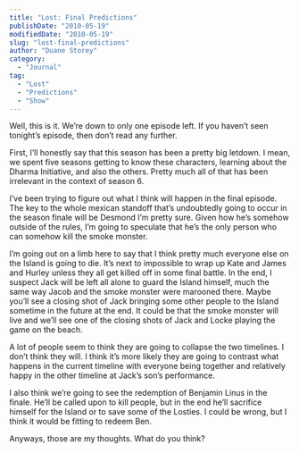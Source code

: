 ```yaml
---
title: "Lost: Final Predictions"
publishDate: "2010-05-19"
modifiedDate: "2010-05-19"
slug: "lost-final-predictions"
author: "Duane Storey"
category:
  - "Journal"
tag:
  - "Lost"
  - "Predictions"
  - "Show"
---
```


Well, this is it. We’re down to only one episode left. If you haven’t seen tonight’s episode, then don’t read any further.

First, I’ll honestly say that this season has been a pretty big letdown. I mean, we spent five seasons getting to know these characters, learning about the Dharma Initiative, and also the others. Pretty much all of that has been irrelevant in the context of season 6.

I’ve been trying to figure out what I think will happen in the final episode. The key to the whole mexican standoff that’s undoubtedly going to occur in the season finale will be Desmond I’m pretty sure. Given how he’s somehow outside of the rules, I’m going to speculate that he’s the only person who can somehow kill the smoke monster.

I’m going out on a limb here to say that I think pretty much everyone else on the Island is going to die. It’s next to impossible to wrap up Kate and James and Hurley unless they all get killed off in some final battle. In the end, I suspect Jack will be left all alone to guard the Island himself, much the same way Jacob and the smoke monster were marooned there. Maybe you’ll see a closing shot of Jack bringing some other people to the Island sometime in the future at the end. It could be that the smoke monster will live and we’ll see one of the closing shots of Jack and Locke playing the game on the beach.

A lot of people seem to think they are going to collapse the two timelines. I don’t think they will. I think it’s more likely they are going to contrast what happens in the current timeline with everyone being together and relatively happy in the other timeline at Jack’s son’s performance.

I also think we’re going to see the redemption of Benjamin Linus in the finale. He’ll be called upon to kill people, but in the end he’ll sacrifice himself for the Island or to save some of the Losties. I could be wrong, but I think it would be fitting to redeem Ben.

Anyways, those are my thoughts. What do you think?